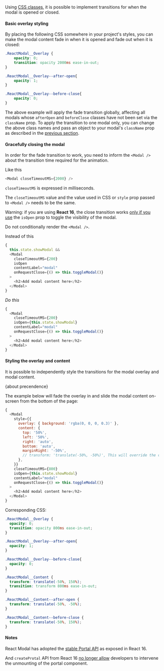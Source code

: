 Using [CSS classes](classes.md), it is possible to implement transitions for
when the modal is opened or closed.  

#### Basic overlay styling

By placing the following CSS somewhere in your project's styles, you can make the 
modal content fade in when it is opened and fade out when it is closed:

```css
.ReactModal__Overlay {
    opacity: 0;
    transition: opacity 2000ms ease-in-out;
}

.ReactModal__Overlay--after-open{
    opacity: 1;
}

.ReactModal__Overlay--before-close{
    opacity: 0;
}
```

The above example will apply the fade transition globally, affecting all modals
whose `afterOpen` and `beforeClose` classes have not been set via the
`className` prop.  To apply the transition to one modal only, you can change
the above class names and pass an object to your modal's `className` prop as
described in the [previous section](classes.md).

#### Gracefully closing the modal

In order for the fade transition to work, you need to inform the `<Modal />` about the transition time required for the animation.

Like this

```javascript
<Modal closeTimeoutMS={2000} />
```

`closeTimeoutMS` is expressed in milliseconds.

The `closeTimeoutMS` value and the value used in CSS or `style` prop passed to `<Modal />` needs to be the same.

Warning: if you are using **React 16**, the close transition works [only if you use](https://github.com/reactjs/react-modal/issues/530#issuecomment-335208533) the `isOpen` prop to toggle the visibility of the modal.

Do not conditionally render the `<Modal />`.

Instead of this

```javascript
{
  this.state.showModal &&
  <Modal
    closeTimeoutMS={200}
    isOpen
    contentLabel="modal"
    onRequestClose={() => this.toggleModal()}
  >
    <h2>Add modal content here</h2>
  </Modal>
}
```

*Do this*

```javascript
{
  <Modal
    closeTimeoutMS={200}
    isOpen={this.state.showModal}
    contentLabel="modal"
    onRequestClose={() => this.toggleModal()}
  >
    <h2>Add modal content here</h2>
  </Modal>
}
```

#### Styling the overlay and content

It is possible to independently style the transitions for the modal 
overlay and modal content. 

{about precendence}

The example below will fade the overlay 
in and slide the modal content on-screen from the bottom of the page:

```javascript
{
  <Modal
    style={{
      overlay: { background: 'rgba(0, 0, 0, 0.3)' },
      content: {
        top: '50%',
        left: '50%',
        right: 'auto',
        bottom: 'auto',
        marginRight: '-50%',
        // transform: 'translate(-50%, -50%)', This will override the css values if not removed
      },
    }}
    closeTimeoutMS={800}
    isOpen={this.state.showModal}
    contentLabel="modal"
    onRequestClose={() => this.toggleModal()}
  >
    <h2>Add modal content here</h2>
  </Modal>
}
```

Corresponding CSS:

```css
.ReactModal__Overlay {
  opacity: 0;
  transition: opacity 800ms ease-in-out;
}

.ReactModal__Overlay--after-open{
  opacity: 1;
}

.ReactModal__Overlay--before-close{
  opacity: 0;
}

.ReactModal__Content {
  transform: translate(-50%, 150%);
  transition: transform 800ms ease-in-out;
}

.ReactModal__Content--after-open {
  transform: translate(-50%, -50%);
}

.ReactModal__Content--before-close {
  transform: translate(-50%, 150%);
}
```

#### Notes

React Modal has adopted the [stable Portal API](https://reactjs.org/docs/portals.html) as exposed in React 16.

And `createProtal` API from React 16 [no longer allow](https://github.com/facebook/react/issues/10826#issuecomment-355719729) developers to intervene the unmounting of the portal component.
